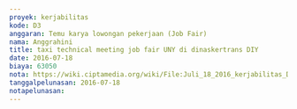 ```yaml
---
proyek: kerjabilitas
kode: D3
anggaran: Temu karya lowongan pekerjaan (Job Fair)
nama: Anggrahini
title: taxi technical meeting job fair UNY di dinaskertrans DIY
date: 2016-07-18
biaya: 63050
nota: https://wiki.ciptamedia.org/wiki/File:Juli_18_2016_kerjabilitas_D3_taxi_pulang_technical_meeting_jobfair_inok.jpg
tanggalpelunasan: 2016-07-18
notapelunasan:
---
```

